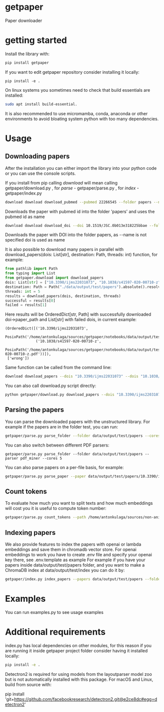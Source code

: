 # getpaper
Paper downloader

# getting started

Install the library with:
```bash
pip install getpaper
```
If you want to edit getpaper repository consider installing it locally:
```
pip install -e .
```

On linux systems you sometimes need to check that build essentials are installed:
```bash
sudo apt install build-essential.
```
It is also recommended to use micromamba, conda, anaconda or other environments to avoid bloating system python with too many dependencies.

# Usage
## Downloading papers

After the installation you can either import the library into your python code or you can use the console scripts.

If you install from pip calling _download_ will mean calling getpaper/download.py , for _parse_ - getpaper/parse.py , for _index_ - getpaper/index.py

```bash
download download download_pubmed --pubmed 22266545 --folder papers --name pmid
```
Downloads the paper with pubmed id into the folder 'papers' and uses the pubmed id as name
```bash
download download download_doi --doi 10.1519/JSC.0b013e318225bbae --folder papers
```
Downloads the paper with DOI into the folder papers, as --name is not specified doi is used as name

It is also possible to download many papers in parallel with download_papers(dois: List[str], destination: Path, threads: int) function, for example:
```python
from pathlib import Path
from typing import List
from getpaper.download import download_papers
dois: List[str] = ["10.3390/ijms22031073", "10.1038/s41597-020-00710-z", "wrong"]
destination: Path = Path("./data/output/test/papers").absolute().resolve()
threads: int = 5
results = download_papers(dois, destination, threads)
successful = results[0]
failed = results[1]
```
Here results will be OrderedDict[str, Path] with successfully downloaded doi->paper_path and List[str] with failed dois, in current example:
```
(OrderedDict([('10.3390/ijms22031073',
               PosixPath('/home/antonkulaga/sources/getpaper/notebooks/data/output/test/papers/10.3390/ijms22031073.pdf')),
              ('10.1038/s41597-020-00710-z',
               PosixPath('/home/antonkulaga/sources/getpaper/notebooks/data/output/test/papers/10.1038/s41597-020-00710-z.pdf'))]),
 ['wrong'])
```
Same function can be called from the command line:
```bash
download download_papers --dois "10.3390/ijms22031073" --dois "10.1038/s41597-020-00710-z" --dois "wrong" --folder "data/output/test/papers" --threads 5
```
You can also call download.py script directly:
```bash
python getpaper/download.py download_papers --dois "10.3390/ijms22031073" --dois "10.1038/s41597-020-00710-z" --dois "wrong" --folder "data/output/test/papers" --threads 5
```

## Parsing the papers

You can parse the downloaded papers with the unstructured library. For example if the papers are in the folder test, you can run:
```bash
getpaper/parse.py parse_folder --folder data/output/test/papers --cores 5
```
You can also switch between different PDF parsers:
```
getpaper/parse.py parse_folder --folder data/output/test/papers --parser pdf_miner --cores 5
```
You can also parse papers on a per-file basis, for example:
```bash
getpaper/parse.py parse_paper --paper data/output/test/papers/10.3390/ijms22031073.pdf
```

## Count tokens

To evaluate how much you want to split texts and how much embeddings will cost you it is useful to compute token number:

```bash
getpaper/parse.py count_tokens --path /home/antonkulaga/sources/non-animal-models/data/inputs/datasets
```

## Indexing papers

We also provide features to index the papers with openai or lambda embeddings and save them in chromadb vector store.
For openai embeddings to work you have to create .env file and specify your openai key there, see .env.template as example
For example if you have your papers inside data/output/test/papers folder, and you want to make a ChromaDB index at data/output/test/index you can do it by:
```bash
getpaper/index.py index_papers --papers data/output/test/papers --folder data/output/test/index --collection mypapers --chunk_size 6000
```

# Examples

You can run examples.py to see usage examples

# Additional requirements

index.py has local dependencies on other modules, for this reason if you are running it inside getpaper project folder consider having it installed locally:
```bash
pip install -e .
```

Detectron2 is required for using models from the layoutparser model zoo but is not automatically installed with this package. 
For macOS and Linux, build from source with:

pip install 'git+https://github.com/facebookresearch/detectron2.git@e2ce8dc#egg=detectron2'